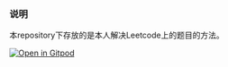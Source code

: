 ### 说明 ###
本repository下存放的是本人解决Leetcode上的题目的方法。

[![Open in Gitpod](https://gitpod.io/button/open-in-gitpod.svg)](https://gitpod.io/#https://github.com/<org>/<repo>)
